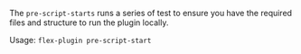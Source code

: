 The `pre-script-starts` runs a series of test to ensure you have the required files and structure to run the plugin locally. 

Usage:
    `flex-plugin pre-script-start`
